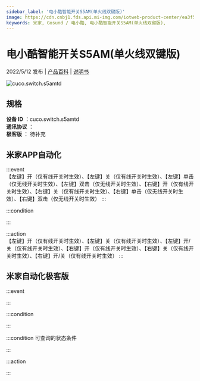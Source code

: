 ```yaml
---
sidebar_label: '电小酷智能开关S5AM(单火线双键版)'
image: https://cdn.cnbj1.fds.api.mi-img.com/iotweb-product-center/ea3f52734110407e37e242f62d36e469_1625132985734.png?GalaxyAccessKeyId=AKVGLQWBOVIRQ3XLEW&Expires=9223372036854775807&Signature=c0bsmNasMdzeb6TpCh/AkGsjvYA=
keywords: 米家, Gosund / 电小酷, 电小酷智能开关S5AM(单火线双键版), 
---
```

# 电小酷智能开关S5AM(单火线双键版)

2022/5/12 发布 | [产品百科](https://home.mi.com/webapp/content/baike/product/index.html?model=cuco.switch.s5amtd/) | [说明书](https://home.mi.com/views/introduction.html?model=cuco.switch.s5amtd&region=cn)

![cuco.switch.s5amtd](https://cdn.cnbj1.fds.api.mi-img.com/iotweb-product-center/ea3f52734110407e37e242f62d36e469_1625132985734.png?GalaxyAccessKeyId=AKVGLQWBOVIRQ3XLEW&Expires=9223372036854775807&Signature=c0bsmNasMdzeb6TpCh/AkGsjvYA=)

## 规格  
> 
**设备 ID** ：cuco.switch.s5amtd  
**通讯协议** ：  
**极客版**  ： 待补充 


## 米家APP自动化  

:::event  
【左键】开（仅有线开关时生效）、【左键】关（仅有线开关时生效）、【左键】单击（仅无线开关时生效）、【左键】双击（仅无线开关时生效）、【右键】开（仅有线开关时生效）、【右键】关（仅有线开关时生效）、【右键】单击（仅无线开关时生效）、【右键】双击（仅无线开关时生效）
:::

:::condition  

:::

:::action   
【左键】开（仅有线开关时生效）、【左键】关（仅有线开关时生效）、【左键】开/关（仅有线开关时生效）、【右键】开（仅有线开关时生效）、【右键】关（仅有线开关时生效）、【右键】开/关（仅有线开关时生效）
:::

## 米家自动化极客版  

:::event  

:::

:::condition  

:::

:::condition 可查询的状态条件  

:::

:::action  

:::

        
